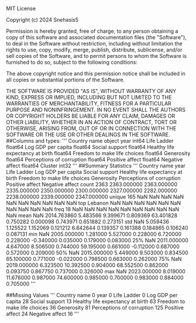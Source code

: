 MIT License

Copyright (c) 2024 Snehasis5

Permission is hereby granted, free of charge, to any person obtaining a copy
of this software and associated documentation files (the "Software"), to deal
in the Software without restriction, including without limitation the rights
to use, copy, modify, merge, publish, distribute, sublicense, and/or sell
copies of the Software, and to permit persons to whom the Software is
furnished to do so, subject to the following conditions:

The above copyright notice and this permission notice shall be included in all
copies or substantial portions of the Software.

THE SOFTWARE IS PROVIDED "AS IS", WITHOUT WARRANTY OF ANY KIND, EXPRESS OR
IMPLIED, INCLUDING BUT NOT LIMITED TO THE WARRANTIES OF MERCHANTABILITY,
FITNESS FOR A PARTICULAR PURPOSE AND NONINFRINGEMENT. IN NO EVENT SHALL THE
AUTHORS OR COPYRIGHT HOLDERS BE LIABLE FOR ANY CLAIM, DAMAGES OR OTHER
LIABILITY, WHETHER IN AN ACTION OF CONTRACT, TORT OR OTHERWISE, ARISING FROM,
OUT OF OR IN CONNECTION WITH THE SOFTWARE OR THE USE OR OTHER DEALINGS IN THE
SOFTWARE.
##Columns and types:
'''
Country name                         object
year                                  int64
Life Ladder                         float64
Log GDP per capita                  float64
Social support                      float64
Healthy life expectancy at birth    float64
Freedom to make life choices        float64
Generosity                          float64
Perceptions of corruption           float64
Positive affect                     float64
Negative affect                     float64
Cluster                               int32   '''
##Summary Statistics
'''       Country name         year  Life Ladder  Log GDP per capita  Social support  Healthy life expectancy at birth  Freedom to make life choices   Generosity  Perceptions of corruption  Positive affect  Negative affect
count          2363  2363.000000  2363.000000         2335.000000     2350.000000                       2300.000000                   2327.000000  2282.000000                2238.000000      2339.000000      2347.000000
unique          165          NaN          NaN                 NaN             NaN                               NaN                           NaN          NaN                        NaN              NaN              NaN
top         Lebanon          NaN          NaN                 NaN             NaN                               NaN                           NaN          NaN                        NaN              NaN              NaN
freq             18          NaN          NaN                 NaN             NaN                               NaN                           NaN          NaN                        NaN              NaN              NaN
mean            NaN  2014.763860     5.483566            9.399671        0.809369                         63.401828                      0.750282     0.000098                   0.743971         0.651882         0.273151
std             NaN     5.059436     1.125522            1.152069        0.121212                          6.842644                      0.139357     0.161388                   0.184865         0.106240         0.087131
min             NaN  2005.000000     1.281000            5.527000        0.228000                          6.720000                      0.228000    -0.340000                   0.035000         0.179000         0.083000
25%             NaN  2011.000000     4.647000            8.506500        0.744000                         59.195000                      0.661000    -0.112000                   0.687000         0.572000         0.209000
50%             NaN  2015.000000     5.449000            9.503000        0.834500                         65.100000                      0.771000    -0.022000                   0.798500         0.663000         0.262000
75%             NaN  2019.000000     6.323500           10.392500        0.904000                         68.552500                      0.862000     0.093750                   0.867750         0.737000         0.326000
max             NaN  2023.000000     8.019000           11.676000        0.987000                         74.600000                      0.985000     0.700000                   0.983000         0.884000         0.705000
'''

##Missing Values
'''
Country name                          0
year                                  0
Life Ladder                           0
Log GDP per capita                   28
Social support                       13
Healthy life expectancy at birth     63
Freedom to make life choices         36
Generosity                           81
Perceptions of corruption           125
Positive affect                      24
Negative affect                      16
'''
